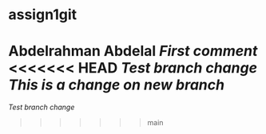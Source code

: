 # assign1git
Abdelrahman Abdelal
*First comment*
<<<<<<< HEAD
*Test branch change*
*This is a change on new branch*
=======
*Test branch change*
>>>>>>> main
